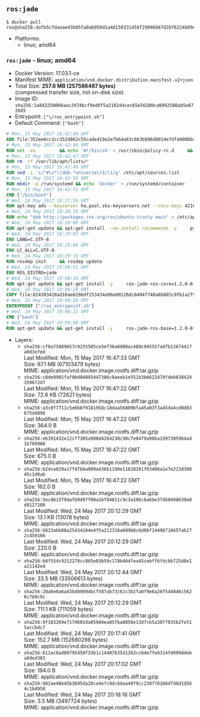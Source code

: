 ## `ros:jade`

```console
$ docker pull ros@sha256:dafb5cfdaeae43b85fa0ab958d1a4d150331458f29096b67d2bf6224b89e081c
```

-	Platforms:
	-	linux; amd64

### `ros:jade` - linux; amd64

-	Docker Version: 17.03.1-ce
-	Manifest MIME: `application/vnd.docker.distribution.manifest.v2+json`
-	Total Size: **257.6 MB (257586487 bytes)**  
	(compressed transfer size, not on-disk size)
-	Image ID: `sha256:1a843250008aac2974bcf9ed6f5a2102d4cec65e56100ca0992508ab5e8726d5`
-	Entrypoint: `["\/ros_entrypoint.sh"]`
-	Default Command: `["bash"]`

```dockerfile
# Mon, 15 May 2017 16:42:44 GMT
ADD file:352ee0cc1cc352d862c55cade419e2e7b64a63c663b896d8014efdf44008bce4 in / 
# Mon, 15 May 2017 16:42:46 GMT
RUN set -xe 		&& echo '#!/bin/sh' > /usr/sbin/policy-rc.d 	&& echo 'exit 101' >> /usr/sbin/policy-rc.d 	&& chmod +x /usr/sbin/policy-rc.d 		&& dpkg-divert --local --rename --add /sbin/initctl 	&& cp -a /usr/sbin/policy-rc.d /sbin/initctl 	&& sed -i 's/^exit.*/exit 0/' /sbin/initctl 		&& echo 'force-unsafe-io' > /etc/dpkg/dpkg.cfg.d/docker-apt-speedup 		&& echo 'DPkg::Post-Invoke { "rm -f /var/cache/apt/archives/*.deb /var/cache/apt/archives/partial/*.deb /var/cache/apt/*.bin || true"; };' > /etc/apt/apt.conf.d/docker-clean 	&& echo 'APT::Update::Post-Invoke { "rm -f /var/cache/apt/archives/*.deb /var/cache/apt/archives/partial/*.deb /var/cache/apt/*.bin || true"; };' >> /etc/apt/apt.conf.d/docker-clean 	&& echo 'Dir::Cache::pkgcache ""; Dir::Cache::srcpkgcache "";' >> /etc/apt/apt.conf.d/docker-clean 		&& echo 'Acquire::Languages "none";' > /etc/apt/apt.conf.d/docker-no-languages 		&& echo 'Acquire::GzipIndexes "true"; Acquire::CompressionTypes::Order:: "gz";' > /etc/apt/apt.conf.d/docker-gzip-indexes 		&& echo 'Apt::AutoRemove::SuggestsImportant "false";' > /etc/apt/apt.conf.d/docker-autoremove-suggests
# Mon, 15 May 2017 16:42:47 GMT
RUN rm -rf /var/lib/apt/lists/*
# Mon, 15 May 2017 16:42:49 GMT
RUN sed -i 's/^#\s*\(deb.*universe\)$/\1/g' /etc/apt/sources.list
# Mon, 15 May 2017 16:42:50 GMT
RUN mkdir -p /run/systemd && echo 'docker' > /run/systemd/container
# Mon, 15 May 2017 16:42:51 GMT
CMD ["/bin/bash"]
# Wed, 24 May 2017 18:27:59 GMT
RUN apt-key adv --keyserver ha.pool.sks-keyservers.net --recv-keys 421C365BD9FF1F717815A3895523BAEEB01FA116
# Wed, 24 May 2017 18:28:19 GMT
RUN echo "deb http://packages.ros.org/ros/ubuntu trusty main" > /etc/apt/sources.list.d/ros-latest.list
# Wed, 24 May 2017 18:29:00 GMT
RUN apt-get update && apt-get install --no-install-recommends -y     python-rosdep     python-rosinstall     python-vcstools     && rm -rf /var/lib/apt/lists/*
# Wed, 24 May 2017 18:29:07 GMT
ENV LANG=C.UTF-8
# Wed, 24 May 2017 18:29:08 GMT
ENV LC_ALL=C.UTF-8
# Wed, 24 May 2017 18:29:19 GMT
RUN rosdep init     && rosdep update
# Wed, 24 May 2017 19:06:51 GMT
ENV ROS_DISTRO=jade
# Wed, 24 May 2017 19:08:18 GMT
RUN apt-get update && apt-get install -y     ros-jade-ros-core=1.2.0-0*     && rm -rf /var/lib/apt/lists/*
# Wed, 24 May 2017 19:08:20 GMT
COPY file:824303428ad16ae6296df253434e00a00126dc8404f740a8b885c9f61a2f5fcb in / 
# Wed, 24 May 2017 19:08:20 GMT
ENTRYPOINT ["/ros_entrypoint.sh"]
# Wed, 24 May 2017 19:08:21 GMT
CMD ["bash"]
# Wed, 24 May 2017 19:09:00 GMT
RUN apt-get update && apt-get install -y     ros-jade-ros-base=1.2.0-0*     && rm -rf /var/lib/apt/lists/*
```

-	Layers:
	-	`sha256:cf0a75889057c9255505ce5ef36a0d00ac480c945557adfb12674417a0d3efed`  
		Last Modified: Mon, 15 May 2017 16:47:33 GMT  
		Size: 67.1 MB (67103479 bytes)  
		MIME: application/vnd.docker.image.rootfs.diff.tar.gzip
	-	`sha256:c8de9902faf0bd04893447386c8aeeb1e551b3b6622470f4eb838428359672d7`  
		Last Modified: Mon, 15 May 2017 16:47:22 GMT  
		Size: 72.6 KB (72621 bytes)  
		MIME: application/vnd.docker.image.rootfs.diff.tar.gzip
	-	`sha256:a3c0f7711c5e6b6f9181958c18daa56809bfa45a03f3a45da4cd0d83675dd896`  
		Last Modified: Mon, 15 May 2017 16:47:22 GMT  
		Size: 364.0 B  
		MIME: application/vnd.docker.image.rootfs.diff.tar.gzip
	-	`sha256:e6391432e12cf7305a906d4264230c98cfe04f9a96ba2d97305964ad1b709986`  
		Last Modified: Mon, 15 May 2017 16:47:22 GMT  
		Size: 675.0 B  
		MIME: application/vnd.docker.image.rootfs.diff.tar.gzip
	-	`sha256:624ce029a17f47b8a009a436b1190e11820261f63408a1e7e213d30845c1d0ab`  
		Last Modified: Mon, 15 May 2017 16:47:22 GMT  
		Size: 162.0 B  
		MIME: application/vnd.docker.image.rootfs.diff.tar.gzip
	-	`sha256:5ec8615f9dafb9d9ff00a1bf84811c9c3a106c8a6be37db8498639e0d8127108`  
		Last Modified: Wed, 24 May 2017 20:12:29 GMT  
		Size: 13.1 KB (13078 bytes)  
		MIME: application/vnd.docker.image.rootfs.diff.tar.gzip
	-	`sha256:6823abb08a25434104e4f5a212316a609b8c6d0bf14498716657ab272c459166`  
		Last Modified: Wed, 24 May 2017 20:12:29 GMT  
		Size: 220.0 B  
		MIME: application/vnd.docker.image.rootfs.diff.tar.gzip
	-	`sha256:b8f554c9312278cc865e03b59c178b464fea45cebff6fdcbb725d8e1a21142ed`  
		Last Modified: Wed, 24 May 2017 20:12:44 GMT  
		Size: 33.5 MB (33506613 bytes)  
		MIME: application/vnd.docker.image.rootfs.diff.tar.gzip
	-	`sha256:20a6e0a6a43bd89894bcf587ab73c61c3b2fa0f9e6a26f544046c5628c7b0c9c`  
		Last Modified: Wed, 24 May 2017 20:12:29 GMT  
		Size: 711.1 KB (711059 bytes)  
		MIME: application/vnd.docker.image.rootfs.diff.tar.gzip
	-	`sha256:9f183269e7174601da059d4ea85fba8856e13d7cb5a307f035b2fe515accbdc7`  
		Last Modified: Wed, 24 May 2017 20:17:41 GMT  
		Size: 152.7 MB (152680298 bytes)  
		MIME: application/vnd.docker.image.rootfs.diff.tar.gzip
	-	`sha256:611ac8ad89795450f33b1c14407635d1263cc6de7fe8314fd099ddeba8ded383`  
		Last Modified: Wed, 24 May 2017 20:17:02 GMT  
		Size: 194.0 B  
		MIME: application/vnd.docker.image.rootfs.diff.tar.gzip
	-	`sha256:682ae48e45b3695da28ce4e7c9dc6daa4079cc23d778166dfd6d1d564c1bd958`  
		Last Modified: Wed, 24 May 2017 20:18:16 GMT  
		Size: 3.5 MB (3497724 bytes)  
		MIME: application/vnd.docker.image.rootfs.diff.tar.gzip
